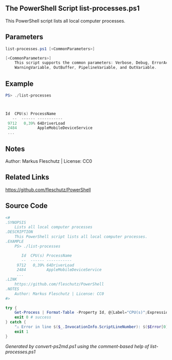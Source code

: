 ## The PowerShell Script **list-processes.ps1**

This PowerShell script lists all local computer processes.

## Parameters
```powershell
list-processes.ps1 [<CommonParameters>]

[<CommonParameters>]
    This script supports the common parameters: Verbose, Debug, ErrorAction, ErrorVariable, WarningAction, 
    WarningVariable, OutBuffer, PipelineVariable, and OutVariable.
```

## Example
```powershell
PS> ./list-processes



Id  CPU(s) ProcessName
   --  ------ -----------
 9712   0,39% 64DriverLoad
 2484         AppleMobileDeviceService
 ...

```

## Notes
Author: Markus Fleschutz | License: CC0

## Related Links
https://github.com/fleschutz/PowerShell

## Source Code
```powershell
<#
.SYNOPSIS
	Lists all local computer processes
.DESCRIPTION
	This PowerShell script lists all local computer processes.
.EXAMPLE
	PS> ./list-processes

	   Id  CPU(s) ProcessName
	   --  ------ -----------
	 9712   0,39% 64DriverLoad
	 2484         AppleMobileDeviceService
	 ...
.LINK
	https://github.com/fleschutz/PowerShell
.NOTES
	Author: Markus Fleschutz | License: CC0
#>

try {
	Get-Process | Format-Table -Property Id, @{Label="CPU(s)";Expression={$_.CPU.ToString("N")+"%"};Alignment="Right"}, ProcessName -AutoSize
	exit 0 # success
} catch {
	"⚠️ Error in line $($_.InvocationInfo.ScriptLineNumber): $($Error[0])"
	exit 1
}
```

*Generated by convert-ps2md.ps1 using the comment-based help of list-processes.ps1*
